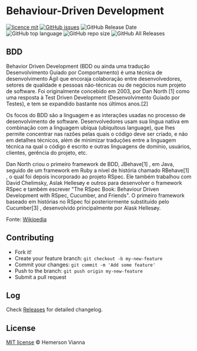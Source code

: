 # Behaviour-Driven Development

[![licence mit](https://img.shields.io/badge/license-MIT-blue.svg?style=flat-square)](http://hemersonvianna.mit-license.org/)
[![GitHub issues](https://img.shields.io/github/issues/org-victorinox/knowledge-bdd.svg)](https://github.com/org-victorinox/knowledge-bdd/issues)
![GitHub Release Date](https://img.shields.io/github/release-date/org-victorinox/knowledge-bdd.svg)
![GitHub top language](https://img.shields.io/github/languages/top/org-victorinox/knowledge-bdd.svg)
![GitHub repo size](https://img.shields.io/github/repo-size/org-victorinox/knowledge-bdd.svg)
![GitHub All Releases](https://img.shields.io/github/downloads/org-victorinox/knowledge-bdd/total.svg)

## BDD

Behavior Driven Development (BDD ou ainda uma tradução Desenvolvimento Guiado por Comportamento) é uma técnica de desenvolvimento Ágil que encoraja colaboração entre desenvolvedores, setores de qualidade e pessoas não-técnicas ou de negócios num projeto de software. Foi originalmente concebido em 2003, por Dan North [1] como uma resposta à Test Driven Development (Desenvolvimento Guiado por Testes), e tem se expandido bastante nos últimos anos.[2]

Os focos do BDD são a linguagem e as interações usadas no processo de desenvolvimento de software. Desenvolvedores usam sua língua nativa em combinação com a linguagem ubíqua (ubiquitous language), que lhes permite concentrar nas razões pelas quais o código deve ser criado, e não em detalhes técnicos, além de minimizar traduções entre a linguagem técnica na qual o código é escrito e outras linguagens de domínio, usuários, clientes, gerência do projeto, etc.

Dan North criou o primeiro framework de BDD, JBehave[1] , em Java, seguido de um framework em Ruby a nível de história chamado RBehave[1] , o qual foi depois incorporado ao projeto RSpec. Ele também trabalhou com David Chelimsky, Aslak Hellesøy e outros para desenvolver o framework RSpec e também escrever "The RSpec Book: Behaviour Driven Development with RSpec, Cucumber, and Friends". O primeiro framework baseado em histórias no RSpec foi posteriormente substituído pelo Cucumber[3] , desenvolvido principalmente por Alask Hellesøy.

Fonte: [Wikipedia](https://pt.wikipedia.org/wiki/Behavior_Driven_Development)

## Contributing

- Fork it!
- Create your feature branch: `git checkout -b my-new-feature`
- Commit your changes: `git commit -m 'Add some feature'`
- Push to the branch: `git push origin my-new-feature`
- Submit a pull request

## Log

Check [Releases](https://github.com/org-victorinox/knowledge-bdd/releases) for detailed changelog.

## License

[MIT license](http://hemersonvianna.mit-license.org/) © Hemerson Vianna